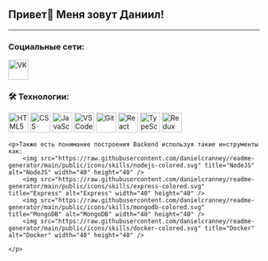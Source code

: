 ## Привет👋 Меня зовут Даниил!
---

### Социальные сети:

<div>
    <a href="https://vk.com/id219403932" target="_blank">
      <img src="https://img.icons8.com/?size=100&id=13977&format=png&color=000000" width="40" height="40" alt="VK"/>
    </a>
</div>

### 🛠 Технологии:
<div>
    <img src="https://raw.githubusercontent.com/danielcranney/readme-generator/main/public/icons/skills/html5-colored.svg" title="HTML5" alt="HTML5" width="40" height="40" />
    <img src="https://raw.githubusercontent.com/danielcranney/readme-generator/main/public/icons/skills/css3-colored.svg" title="CSS" alt="CSS" width="40" height="40" />
    <img src="https://raw.githubusercontent.com/danielcranney/readme-generator/main/public/icons/skills/javascript-colored.svg" title="JavaScript" alt="JavaScript" width="40" height="40" />
    <img src="https://raw.githubusercontent.com/danielcranney/readme-generator/main/public/icons/skills/visualstudiocode.svg" title="VS Code" alt="VS Code" width="40" height="40" />
    <img src="https://raw.githubusercontent.com/danielcranney/readme-generator/main/public/icons/skills/git-colored.svg" title="Git" alt="Git" width="40" height="40" />
    <img src="https://raw.githubusercontent.com/danielcranney/readme-generator/main/public/icons/skills/react-colored.svg" title="React" alt="React" width="40" height="40" />
    <img src="https://raw.githubusercontent.com/danielcranney/readme-generator/main/public/icons/skills/typescript-colored.svg" title="TypeScript" alt="TypeScript" width="40" height="40" />
    <img src="https://raw.githubusercontent.com/danielcranney/readme-generator/main/public/icons/skills/redux-colored.svg" title="Redux" alt="Redux" width="40" height="40" />
    
    <p>Также есть понимание построения Backend используя такие инструменты как: 
        <img src="https://raw.githubusercontent.com/danielcranney/readme-generator/main/public/icons/skills/nodejs-colored.svg" title="NodeJS" alt="NodeJS" width="40" height="40" />
        <img src="https://raw.githubusercontent.com/danielcranney/readme-generator/main/public/icons/skills/express-colored.svg" title="Express" alt="Express" width="40" height="40" />
        <img src="https://raw.githubusercontent.com/danielcranney/readme-generator/main/public/icons/skills/mongodb-colored.svg" title="MongoDB" alt="MongoDB" width="40" height="40" />
        <img src="https://raw.githubusercontent.com/danielcranney/readme-generator/main/public/icons/skills/docker-colored.svg" title="Docker" alt="Docker" width="40" height="40" />
    
    </p> 
</div>
<!--
**dAra02/dAra02** is a ✨ _special_ ✨ repository because its `README.md` (this file) appears on your GitHub profile.

Here are some ideas to get you started:

- 🔭 I’m currently working on ...
- 🌱 I’m currently learning ...
- 👯 I’m looking to collaborate on ...
- 🤔 I’m looking for help with ...
- 💬 Ask me about ...
- 📫 How to reach me: ...
- 😄 Pronouns: ...
- ⚡ Fun fact: ...
-->
